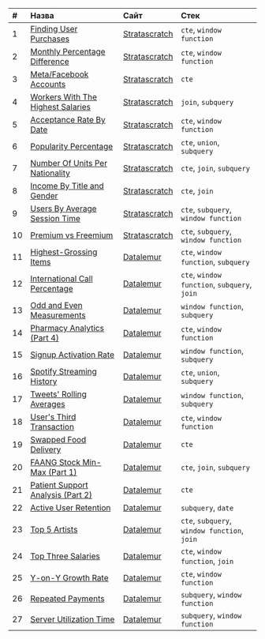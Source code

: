 |#|Назва|Сайт|Стек|
|:--|:--|:--|:--|
|1|[Finding User Purchases](https://github.com/dkolesov95/sql/blob/main/stratascratch/finding_user_purchases.sql)|[Stratascratch](https://www.stratascratch.com/)|`cte`, `window function`|
|2|[Monthly Percentage Difference](https://github.com/dkolesov95/sql/blob/main/stratascratch/monthly_percentage_difference.sql)|[Stratascratch](https://www.stratascratch.com/)|`cte`, `window function`|
|3|[Meta/Facebook Accounts](https://github.com/dkolesov95/sql/blob/main/stratascratch/facebook_accounts.sql)|[Stratascratch](https://www.stratascratch.com/)|`cte`|
|4|[Workers With The Highest Salaries](https://github.com/dkolesov95/sql/blob/main/stratascratch/workers_with_the_highest_salaries.sql)|[Stratascratch](https://www.stratascratch.com/)|`join`, `subquery`|
|5|[Acceptance Rate By Date](https://github.com/dkolesov95/sql/blob/main/stratascratch/acceptance_rate_by_date.sql)|[Stratascratch](https://www.stratascratch.com/)|`cte`, `window function`|
|6|[Popularity Percentage](https://github.com/dkolesov95/sql/blob/main/stratascratch/popularity_percentage.sql)|[Stratascratch](https://www.stratascratch.com/)|`cte`, `union`, `subquery`|
|7|[Number Of Units Per Nationality](https://github.com/dkolesov95/sql/blob/main/stratascratch/number_of_units_per_nationality.sql)|[Stratascratch](https://www.stratascratch.com/)|`cte`, `join`, `subquery`|
|8|[Income By Title and Gender](https://github.com/dkolesov95/sql/blob/main/stratascratch/income_by_title_and_gender.sql)|[Stratascratch](https://www.stratascratch.com/)|`cte`, `join`|
|9|[Users By Average Session Time](https://github.com/dkolesov95/sql/blob/main/stratascratch/users_by_average_session_time.sql)|[Stratascratch](https://www.stratascratch.com/)|`cte`, `subquery`, `window function`|
|10|[Premium vs Freemium](https://github.com/dkolesov95/sql/blob/main/stratascratch/premium_vs_freemium.sql)|[Stratascratch](https://www.stratascratch.com/)|`cte`, `subquery`, `window function`|
|11|[Highest-Grossing Items](https://github.com/dkolesov95/sql/blob/main/datalemur/highest_grossing_items.sql)|[Datalemur](https://datalemur.com/?referralCode=appyE5ck)|`cte`, `window function`, `subquery`|
|12|[International Call Percentage](https://github.com/dkolesov95/sql/blob/main/datalemur/international_call_percentage.sql)|[Datalemur](https://datalemur.com/?referralCode=appyE5ck)|`cte`, `window function`, `subquery`, `join`|
|13|[Odd and Even Measurements](https://github.com/dkolesov95/sql/blob/main/datalemur/odd_and_even_measurements.sql)|[Datalemur](https://datalemur.com/?referralCode=appyE5ck)|`window function`, `subquery`|
|14|[Pharmacy Analytics (Part 4)](https://github.com/dkolesov95/sql/blob/main/datalemur/pharmacy_analytics.sql)|[Datalemur](https://datalemur.com/?referralCode=appyE5ck)|`cte`, `window function`|
|15|[Signup Activation Rate](https://github.com/dkolesov95/sql/blob/main/datalemur/signup_activation_rate.sql)|[Datalemur](https://datalemur.com/?referralCode=appyE5ck)|`window function`, `subquery`|
|16|[Spotify Streaming History](https://github.com/dkolesov95/sql/blob/main/datalemur/spotify_streaming_history.sql)|[Datalemur](https://datalemur.com/?referralCode=appyE5ck)|`cte`, `union`, `subquery`|
|17|[Tweets' Rolling Averages](https://github.com/dkolesov95/sql/blob/main/datalemur/tweets_rolling_averages.sql)|[Datalemur](https://datalemur.com/?referralCode=appyE5ck)|`window function`, `subquery`|
|18|[User's Third Transaction](https://github.com/dkolesov95/sql/blob/main/datalemur/users_third_transaction.sql)|[Datalemur](https://datalemur.com/?referralCode=appyE5ck)|`cte`, `window function`|
|19|[Swapped Food Delivery](https://github.com/dkolesov95/sql/blob/main/datalemur/swapped_food_delivery.sql)|[Datalemur](https://datalemur.com/?referralCode=appyE5ck)|`cte`|
|20|[FAANG Stock Min-Max (Part 1)](https://github.com/dkolesov95/sql/blob/main/datalemur/faang_stock_min_max_pt1.sql)|[Datalemur](https://datalemur.com/?referralCode=appyE5ck)|`cte`, `join`, `subquery`|
|21|[Patient Support Analysis (Part 2)](https://github.com/dkolesov95/sql/blob/main/datalemur/patient_support_analysis_pt2.sql)|[Datalemur](https://datalemur.com/?referralCode=appyE5ck)|`cte`|
|22|[Active User Retention](https://github.com/dkolesov95/sql/blob/main/datalemur/active_user_retention.sql)|[Datalemur](https://datalemur.com/?referralCode=appyE5ck)|`subquery`, `date`|
|23|[Top 5 Artists](https://github.com/dkolesov95/sql/blob/main/datalemur/top_5_artists.sql)|[Datalemur](https://datalemur.com/?referralCode=appyE5ck)|`cte`, `subquery`, `window function`, `join`|
|24|[Top Three Salaries](https://github.com/dkolesov95/sql/blob/main/datalemur/top_three_salaries.sql)|[Datalemur](https://datalemur.com/?referralCode=appyE5ck)|`cte`, `window function`, `join`|
|25|[Y-on-Y Growth Rate](https://github.com/dkolesov95/sql/blob/main/datalemur/y_on_y_growth_rate.sql)|[Datalemur](https://datalemur.com/?referralCode=appyE5ck)|`cte`, `window function`|
|26|[Repeated Payments](https://github.com/dkolesov95/sql/blob/main/datalemur/repeated_payments.sql)|[Datalemur](https://datalemur.com/?referralCode=appyE5ck)|`subquery`, `window function`|
|27|[Server Utilization Time](https://github.com/dkolesov95/sql/blob/main/datalemur/server_utilization_time.sql)|[Datalemur](https://datalemur.com/?referralCode=appyE5ck)|`subquery`, `window function`|